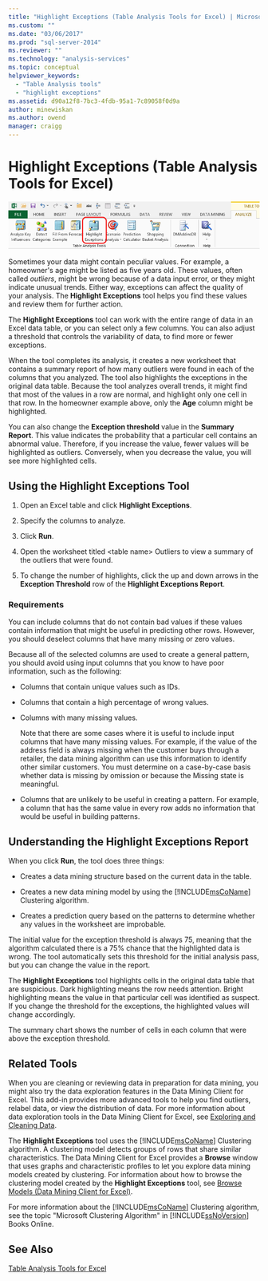 ```yaml
---
title: "Highlight Exceptions (Table Analysis Tools for Excel) | Microsoft Docs"
ms.custom: ""
ms.date: "03/06/2017"
ms.prod: "sql-server-2014"
ms.reviewer: ""
ms.technology: "analysis-services"
ms.topic: conceptual
helpviewer_keywords: 
  - "Table Analysis tools"
  - "highlight exceptions"
ms.assetid: d90a12f8-7bc3-4fdb-95a1-7c89058f0d9a
author: minewiskan
ms.author: owend
manager: craigg
---
```

# Highlight Exceptions (Table Analysis Tools for Excel)
  ![Highlight Exceptions button in ribbon](media/tat-highlightex.gif "Highlight Exceptions button in ribbon")  
  
 Sometimes your data might contain peculiar values. For example, a homeowner's age might be listed as five years old. These values, often called *outliers*, might be wrong because of a data input error, or they might indicate unusual trends. Either way, exceptions can affect the quality of your analysis. The **Highlight Exceptions** tool helps you find these values and review them for further action.  
  
 The **Highlight Exceptions** tool can work with the entire range of data in an Excel data table, or you can select only a few columns. You can also adjust a threshold that controls the variability of data, to find more or fewer exceptions.  
  
 When the tool completes its analysis, it creates a new worksheet that contains a summary report of how many outliers were found in each of the columns that you analyzed. The tool also highlights the exceptions in the original data table. Because the tool analyzes overall trends, it might find that most of the values in a row are normal, and highlight only one cell in that row. In the homeowner example above, only the **Age** column might be highlighted.  
  
 You can also change the **Exception threshold** value in the **Summary Report**. This value indicates the probability that a particular cell contains an abnormal value. Therefore, if you increase the value, fewer values will be highlighted as outliers. Conversely, when you decrease the value, you will see more highlighted cells.  
  
## Using the Highlight Exceptions Tool  
  
1.  Open an Excel table and click **Highlight Exceptions**.  
  
2.  Specify the columns to analyze.  
  
3.  Click **Run**.  
  
4.  Open the worksheet titled \<table name> Outliers to view a summary of the outliers that were found.  
  
5.  To change the number of highlights, click the up and down arrows in the **Exception Threshold** row of the **Highlight Exceptions Report**.  
  
### Requirements  
 You can include columns that do not contain bad values if these values contain information that might be useful in predicting other rows. However, you should deselect columns that have many missing or zero values.  
  
 Because all of the selected columns are used to create a general pattern, you should avoid using input columns that you know to have poor information, such as the following:  
  
-   Columns that contain unique values such as IDs.  
  
-   Columns that contain a high percentage of wrong values.  
  
-   Columns with many missing values.  
  
     Note that there are some cases where it is useful to include input columns that have many missing values. For example, if the value of the address field is always missing when the customer buys through a retailer, the data mining algorithm can use this information to identify other similar customers. You must determine on a case-by-case basis whether data is missing by omission or because the Missing state is meaningful.  
  
-   Columns that are unlikely to be useful in creating a pattern. For example, a column that has the same value in every row adds no information that would be useful in building patterns.  
  
## Understanding the Highlight Exceptions Report  
 When you click **Run**, the tool does three things:  
  
-   Creates a data mining structure based on the current data in the table.  
  
-   Creates a new data mining model by using the [!INCLUDE[msCoName](../includes/msconame-md.md)] Clustering algorithm.  
  
-   Creates a prediction query based on the patterns to determine whether any values in the worksheet are improbable.  
  
 The initial value for the exception threshold is always 75, meaning that the algorithm calculated there is a 75% chance that the highlighted data is wrong. The tool automatically sets this threshold for the initial analysis pass, but you can change the value in the report.  
  
 The **Highlight Exceptions** tool highlights cells in the original data table that are suspicious. Dark highlighting means the row needs attention. Bright highlighting means the value in that particular cell was identified as suspect. If you change the threshold for the exceptions, the highlighted values will change accordingly.  
  
 The summary chart shows the number of cells in each column that were above the exception threshold.  
  
## Related Tools  
 When you are cleaning or reviewing data in preparation for data mining, you might also try the data exploration features in the Data Mining Client for Excel. This add-in provides more advanced tools to help you find outliers, relabel data, or view the distribution of data. For more information about data exploration tools in the Data Mining Client for Excel, see [Exploring and Cleaning Data](exploring-and-cleaning-data.md).  
  
 The **Highlight Exceptions** tool uses the [!INCLUDE[msCoName](../includes/msconame-md.md)] Clustering algorithm. A clustering model detects groups of rows that share similar characteristics. The Data Mining Client for Excel provides a **Browse** window that uses graphs and characteristic profiles to let you explore data mining models created by clustering. For information about how to browse the clustering model created by the **Highlight Exceptions** tool, see [Browse Models (Data Mining Client for Excel)](highlight-exceptions-table-analysis-tools-for-excel.md).  
  
 For more information about the [!INCLUDE[msCoName](../includes/msconame-md.md)] Clustering algorithm, see the topic "Microsoft Clustering Algorithm" in [!INCLUDE[ssNoVersion](../includes/ssnoversion-md.md)] Books Online.  
  
## See Also  
 [Table Analysis Tools for Excel](table-analysis-tools-for-excel.md)  
  
  
